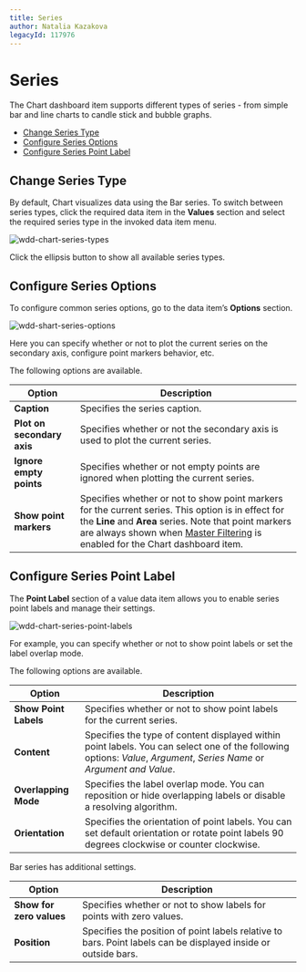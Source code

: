 ```yaml
---
title: Series
author: Natalia Kazakova
legacyId: 117976
---
```

# Series
The Chart dashboard item supports different types of series - from simple bar and line charts to candle stick and bubble graphs.
* [Change Series Type](#changest)
* [Configure Series Options](#configurest)
* [Configure Series Point Label](#configurepl)

## <a name="changest"/>Change Series Type
By default, Chart visualizes data using the Bar series. To switch between series types, click the required data item in the **Values** section and select the required series type in the invoked data item menu.

![wdd-chart-series-types](../../../../images/img125032.png)

 Click the ellipsis button to show all available series types.

## <a name="configurest"/>Configure Series Options
To configure common series options, go to the data item’s **Options** section.

![wdd-shart-series-options](../../../../images/img125034.png)

Here you can specify whether or not to plot the current series on the secondary axis, configure point markers behavior, etc.

The following options are available.

| Option | Description |
|---|---|
| **Caption** | Specifies the series caption. |
| **Plot on secondary axis** | Specifies whether or not the secondary axis is used to plot the current series. |
| **Ignore empty points** | Specifies whether or not empty points are ignored when plotting the current series. |
| **Show point markers** | Specifies whether or not to show point markers for the current series. This option is in effect for the **Line** and **Area** series. Note that point markers are always shown when [Master Filtering](../../interactivity/master-filtering.md) is enabled for the Chart dashboard item. |

## <a name="configurepl"/>Configure Series Point Label
The **Point Label** section of a value data item allows you to enable series point labels and manage their settings.

![wdd-chart-series-point-labels](../../../../images/img125037.png)

For example, you can specify whether or not to show point labels or set the label overlap mode.

The following options are available.

| Option | Description |
|---|---|
| **Show Point Labels** | Specifies whether or not to show point labels for the current series. |
| **Content** | Specifies the type of content displayed within point labels. You can select one of the following options: _Value_, _Argument_, _Series Name_ or _Argument and Value_. |
| **Overlapping Mode** | Specifies the label overlap mode. You can reposition or hide overlapping labels or disable a resolving algorithm. |
| **Orientation** | Specifies the orientation of point labels. You can set default orientation or rotate point labels 90 degrees clockwise or counter clockwise. |

Bar series has additional settings.

| Option | Description |
|---|---|
| **Show for zero values** | Specifies whether or not to show labels for points with zero values. |
| **Position** | Specifies the position of point labels relative to bars. Point labels can be displayed inside or outside bars. |